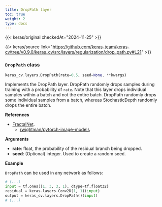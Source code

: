 ```yaml
---
title: DropPath layer
toc: true
weight: 2
type: docs
---
```


{{< keras/original checkedAt="2024-11-25" >}}

{{< keras/source link="https://github.com/keras-team/keras-cv/tree/v0.9.0/keras_cv/src/layers/regularization/drop_path.py#L21" >}}

### `DropPath` class

```python
keras_cv.layers.DropPath(rate=0.5, seed=None, **kwargs)
```

Implements the DropPath layer. DropPath randomly drops samples during
training with a probability of `rate`. Note that this layer drops individual
samples within a batch and not the entire batch. DropPath randomly drops
some individual samples from a batch, whereas StochasticDepth
randomly drops the entire batch.

**References**

- [FractalNet](https://arxiv.org/abs/1605.07648v4).
  - [rwightman/pytorch-image-models](https://github.com/rwightman/pytorch-image-models/blob/7c67d6aca992f039eece0af5f7c29a43d48c00e4/timm/models/layers/drop.py#L135)

**Arguments**

- **rate**: float, the probability of the residual branch being dropped.
- **seed**: (Optional) integer. Used to create a random seed.

**Example**

`DropPath` can be used in any network as follows:

```python
# (...)
input = tf.ones((1, 3, 3, 1), dtype=tf.float32)
residual = keras.layers.Conv2D(1, 1)(input)
output = keras_cv.layers.DropPath()(input)
# (...)
```
